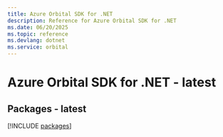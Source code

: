 ```yaml
---
title: Azure Orbital SDK for .NET
description: Reference for Azure Orbital SDK for .NET
ms.date: 06/20/2025
ms.topic: reference
ms.devlang: dotnet
ms.service: orbital
---
```

# Azure Orbital SDK for .NET - latest
## Packages - latest
[!INCLUDE [packages](orbital-index.md)]